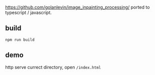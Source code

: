 https://github.com/golanlevin/image_inpainting_processing/ ported to typescript / javascript.

## build

```shell
npm run build
```

## demo

http serve currect directory, open `/index.html`
